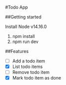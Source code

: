 #Todo App

##Getting started

Install Node v14.16.0

1. npm install
2. npm run dev

##Features

- [ ] Add a todo item
- [X] List todo items
- [ ] Remove todo item
- [X] Mark todo item as done
